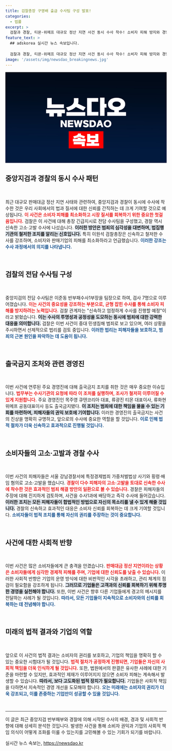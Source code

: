 ```yaml
---
title: 검찰총장 구영배 출금 수사팀 구성 발표!
categories:
  - 법률
excerpt: >
  검찰과 경찰, 티몬·위메프 대규모 정산 지연 사건 동시 수사 착수! 소비자 피해 방지와 경영진의 횡령·배임 가능성에 촉각 곤두세운 당국의 믿지 못할 반부패 수사 이야기. 클릭하여 자세히 알아보세요!
feature_text: >
  ## adskorea 실시간 뉴스 속보입니다.

  검찰과 경찰, 티몬·위메프 대규모 정산 지연 사건 동시 수사 착수! 소비자 피해 방지와 경영진의 횡령·배임 가능성에 촉각 곤두세운 당국의 믿지 못할 반부패 수사 이야기. 클릭하여 자세히 알아보세요!
image: '/assets/img/newsdao_breakingnews.jpg'
---
```


<p><img src="/assets/img/newsdao_breakingnews.jpg" alt="adskorea 속보" /></p>

<h2 data-ke-size="size26">중앙지검과 경찰의 동시 수사 패턴</h2>

<p data-ke-size="size16">&nbsp;</p>

<p>최근 대규모 판매대금 정산 지연 사태와 관련하여, 중앙지검과 경찰이 동시에 수사에 착수한 것은 우리 사회에서의 법과 질서에 대한 신뢰를 간직하는 데 크게 기여할 것으로 예상됩니다. <b><span style="color: #ee2323;">이 사건은 소비자 피해를 최소화하고 시장 질서를 회복하기 위한 중요한 첫걸음입니다.</span></b> 검찰은 이 사건에 대해 총장 긴급지시로 전담 수사팀을 구성했고, 경찰 역시 신속한 고소·고발 수사에 나섰습니다. <b><span style="background-color: #21538527;">이러한 방안은 범죄의 심각성을 대변하며, 법집행기관의 철저한 조치를 알리는 신호입니다.</span></b> 특히 이원석 검찰총장은 신속하고 철저한 수사를 강조하며, 소비자와 판매기업의 피해를 최소화하라고 언급했습니다. <b><span style="color: #1a5490;">이러한 강조는 수사 과정에서의 의지를 나타냅니다.</span></b></p>

<p data-ke-size="size16">&nbsp;</p>

<h2 data-ke-size="size26">검찰의 전담 수사팀 구성</h2>

<p data-ke-size="size16">&nbsp;</p>

<p>중앙지검의 전담 수사팀은 이준동 반부패수사1부장을 팀장으로 하여, 검사 7명으로 이루어졌습니다. <b><span style="color: #ee2323;">이는 사건의 중요성을 강조하는 부분으로, 균형 잡힌 수사를 통해 소비자 피해를 방지하려는 노력입니다.</span></b> 검찰 관계자는 "신속하고 엄정하게 수사를 진행할 예정"이라고 밝혔습니다. <b><span style="background-color: #21538527;">이는 수사의 투명성과 공정성을 도모하는 동시에 범죄에 대한 강력한 대응을 의미합니다.</span></b> 검찰은 이번 사건이 중대 민생침해 범죄로 보고 있으며, 여러 상황을 주시하면서 선제적으로 법리를 검토 중입니다. <b><span style="color: #1a5490;">이러한 법리는 피해자들을 보호하고, 범죄의 근본 원인을 파악하는 데 도움이 됩니다.</span></b></p>

<p data-ke-size="size16">&nbsp;</p>

<h2 data-ke-size="size26">출국금지 조처와 관련 경영진</h2>

<p data-ke-size="size16">&nbsp;</p>

<p>이번 사건에 연루된 주요 경영진에 대해 출국금지 조치를 취한 것은 매우 중요한 이슈입니다. <b><span style="color: #ee2323;">법무부는 수사기관의 요청에 따라 이 조처를 실행하며, 조사가 철저히 이루어질 수 있게 지원합니다.</span></b> 주요 경영진인 목주영 큐텐코리아 대표, 류광진 티몬 대표이사, 류화현 위메프 공동대표이사 등도 출국금지됐다. <b><span style="background-color: #21538527;">이 조치는 범죄에 대한 책임을 물을 수 있는 기회를 마련하며, 피해자들의 권익 보호에 기여합니다.</span></b> 이러한 경영진의 출국금지는 사건의 진상을 명확히 규명하고, 앞으로의 수사에 중요한 역할을 할 것입니다. <b><span style="color: #1a5490;">이로 인해 법적 절차가 더욱 신속하고 효과적으로 진행될 것입니다.</span></b></p>

<p data-ke-size="size16">&nbsp;</p>

<h2 data-ke-size="size26">소비자들의 고소·고발과 경찰 수사</h2>

<p data-ke-size="size16">&nbsp;</p>

<p>이번 사건의 피해자들은 서울 강남경찰서에 특정경제범죄 가중처벌법상 사기와 횡령·배임 혐의로 고소·고발을 했습니다. <b><span style="color: #ee2323;">경찰이 다수 피해자의 고소·고발을 토대로 신속한 수사에 착수한 것은 효과적인 범죄 해결 방안의 일환으로 볼 수 있습니다.</span></b> 경찰은 피해자들의 주장에 대해 진지하게 검토하며, 사건을 수사1과에 배당하고 즉각 수사에 들어갔습니다. <b><span style="background-color: #21538527;">이러한 조치는 모든 피해자들이 합법적인 방법으로 자신의 목소리를 낼 수 있게 해줄 것입니다.</span></b> 경찰의 신속하고 효과적인 대응은 소비자 신뢰를 회복하는 데 크게 기여할 것입니다. <b><span style="color: #1a5490;">소비자들이 법적 조치를 통해 자신의 권리를 주장하는 것이 중요합니다.</span></b></p>

<p data-ke-size="size16">&nbsp;</p>

<h2 data-ke-size="size26">사건에 대한 사회적 반향</h2>

<p data-ke-size="size16">&nbsp;</p>

<p>이번 사건은 많은 소비자들에게 큰 충격을 안겼습니다. <b><span style="color: #ee2323;">판매대금 정산 지연이라는 상황은 소비자들에게 심각한 경제적 피해를 주며, 기업에 대한 신뢰도를 낮출 수 있습니다.</span></b> 이러한 사회적 반향은 기업의 운영 방식에 대한 비판적인 시각을 초래하고, 관리 체계의 점검이 필요함을 강조하게 됩니다. <b><span style="background-color: #21538527;">그러므로 기업들은 고객과의 신뢰를 회복하기 위해 투명한 경영을 실천해야 합니다.</span></b> 또한, 이번 사건은 향후 다른 기업들에게 경고의 메시지를 전달하는 사례가 될 것입니다. <b><span style="color: #1a5490;">따라서, 모든 기업들이 지속적으로 소비자와의 신뢰를 회복하는 데 전념해야 합니다.</span></b> </p>

<p data-ke-size="size16">&nbsp;</p>

<h2 data-ke-size="size26">미래의 법적 결과와 기업의 역할</h2>

<p data-ke-size="size16">&nbsp;</p>

<p>앞으로 이 사건의 법적 결과는 소비자의 권리를 보호하고, 기업의 책임을 명확히 할 수 있는 중요한 시험대가 될 것입니다. <b><span style="color: #ee2323;">법적 절차가 공정하게 진행되면, 기업들은 자신의 사회적 책임을 더욱 인식하게 될 것입니다.</span></b> 또한, 법원에서의 판결은 유사한 사례에 대한 기준을 마련할 수 있지만, 효과적인 제재가 이루어지지 않으면 소비자 피해는 계속해서 발생할 수 있습니다. <b><span style="background-color: #21538527;">따라서, 보다 고도화된 법적 장치가 필요합니다.</span></b> 기업들은 사회적 책임을 다하면서 지속적인 경영 개선을 도모해야 합니다. <b><span style="color: #1a5490;">오는 미래에는 소비자의 권리가 더욱 강조되고, 이를 존중하는 기업만이 성공할 수 있을 것입니다.</span></b></p>

<p data-ke-size="size16">&nbsp;</p>

<hr>

<p data-ke-size="size16">이 글은 최근 중앙지검 반부패부와 경찰에 의해 시작된 수사의 배경, 경과 및 사회적 반향에 대해 상세히 분석한 것입니다. 발생한 사건을 통해 소비자 권익과 기업의 사회적 책임 의식이 어떻게 조화를 이룰 수 있는지를 고민해볼 수 있는 기회가 되기를 바랍니다.</p>
실시간 뉴스 속보는, <a href="https://newsdao.kr" rel="dofollow">https://newsdao.kr</a>



